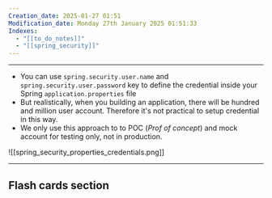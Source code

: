 ```yaml
---
Creation_date: 2025-01-27 01:51
Modification_date: Monday 27th January 2025 01:51:33
Indexes:
  - "[[to_do_notes]]"
  - "[[spring_security]]"
---
```


----

- You can use `spring.security.user.name` and `spring.security.user.password` key to define the credential inside your Spring `application.properties` file
- But realistically, when you building an application, there will be hundred and million user account. Therefore it's not practical to setup credential in this way.
- We only use this approach to to POC (*Prof of concept*) and mock account for testing only, not in production.

![[spring_security_properties_credentials.png]]
















---
## Flash cards section
